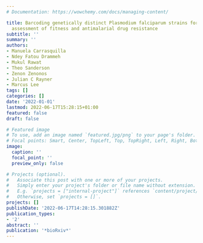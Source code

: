 ```yaml
---
# Documentation: https://wowchemy.com/docs/managing-content/

title: Barcoding genetically distinct Plasmodium falciparum strains for comparative
  assessment of fitness and antimalarial drug resistance
subtitle: ''
summary: ''
authors:
- Manuela Carrasquilla
- Ndey Fatou Drammeh
- Mukul Rawat
- Theo Sanderson
- Zenon Zenonos
- Julian C Rayner
- Marcus Lee
tags: []
categories: []
date: '2022-01-01'
lastmod: 2022-06-17T15:28:15+01:00
featured: false
draft: false

# Featured image
# To use, add an image named `featured.jpg/png` to your page's folder.
# Focal points: Smart, Center, TopLeft, Top, TopRight, Left, Right, BottomLeft, Bottom, BottomRight.
image:
  caption: ''
  focal_point: ''
  preview_only: false

# Projects (optional).
#   Associate this post with one or more of your projects.
#   Simply enter your project's folder or file name without extension.
#   E.g. `projects = ["internal-project"]` references `content/project/deep-learning/index.md`.
#   Otherwise, set `projects = []`.
projects: []
publishDate: '2022-06-17T14:28:15.301882Z'
publication_types:
- '2'
abstract: ''
publication: '*bioRxiv*'
---
```

